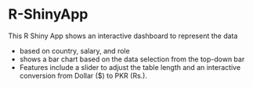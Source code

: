 # R-ShinyApp
This R Shiny App shows an interactive dashboard to represent the data
- based on country, salary, and role
- shows a bar chart based on the data selection from the top-down bar
- Features include a slider to adjust the table length and an interactive conversion from Dollar ($) to PKR (Rs.).
